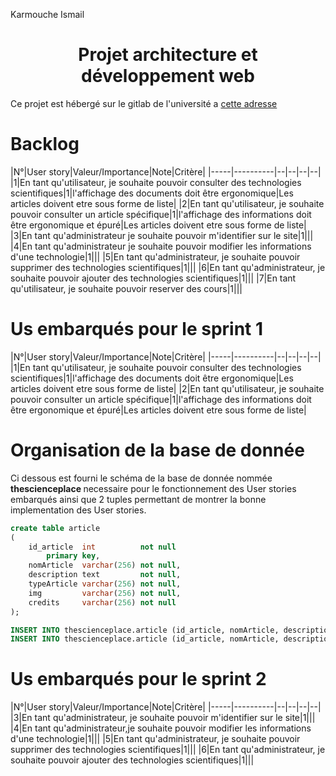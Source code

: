 Karmouche Ismail
# <center> Projet architecture et développement web </center>

Ce projet est hébergé sur le gitlab de l'université a <a href="https://gitlab.univ-lr.fr/ikarmouc/projet_archi_web">cette adresse</a>


<!-- 1. [Backlog produit](#backlog)
	1. [User story 1](#US1)
	2. [User story 2](#US2)
	3. [User story 3](#US3)
	4. [User story 4](#US4)
	5. [User story 5](#US5)
	6. [User story 5](#US6)
	8. [Sprint n°1](#Sprint1)
	    1. [Organisation Base de donnée](#BD)
 -->

# Backlog<a name = "backlog"></a>
   
|N°|User story|Valeur/Importance|Note|Critère|
|-----|----------|--|--|--|--|
|1|En tant qu'utilisateur, je souhaite pouvoir consulter des technologies scientifiques|1|l'affichage des documents doit être ergonomique|Les articles doivent etre sous forme de liste|
|2|En tant qu'utilisateur, je souhaite pouvoir consulter un article spécifique|1|l'affichage des informations doit être ergonomique et épuré|Les articles doivent etre sous forme de liste|
|3|En tant qu'administrateur je souhaite pouvoir m'identifier sur le site|1|||
|4|En tant qu'administrateur je souhaite pouvoir modifier les informations d'une technologie|1|||
|5|En tant qu'administrateur, je souhaite pouvoir supprimer des technologies scientifiques|1|||
|6|En tant qu'administrateur, je souhaite pouvoir ajouter des technologies scientifiques|1|||
|7|En tant qu'utilisateur, je souhaite pouvoir reserver des cours|1|||





# Us embarqués pour le sprint 1<a name ="Sprint1"></a>

|N°|User story|Valeur/Importance|Note|Critère|
|-----|----------|--|--|--|--|
|1|En tant qu'utilisateur, je souhaite pouvoir consulter des technologies scientifiques|1|l'affichage des documents doit être ergonomique|Les articles doivent etre sous forme de liste|
|2|En tant qu'utilisateur, je souhaite pouvoir consulter un article spécifique|1|l'affichage des informations doit être ergonomique et épuré|Les articles doivent etre sous forme de liste|

# Organisation de la base de donnée <a name = "BD"></a>


Ci dessous est fourni le schéma de la base de donnée nommée <strong> thescienceplace </strong>necessaire pour le fonctionnement des User stories embarqués ainsi que 2 tuples permettant de montrer la bonne implementation des User stories.

```sql
create table article
(
    id_article  int          not null
        primary key,
    nomArticle  varchar(256) not null,
    description text         not null,
    typeArticle varchar(256) not null,
    img         varchar(256) not null,
    credits     varchar(256) not null
);

INSERT INTO thescienceplace.article (id_article, nomArticle, description, typeArticle, img, credits) VALUES (1, 'Les ordinateurs quantiques', 'Lorem Ipsum is simply dummy text of the printing and typesetting industry. Lorem Ipsum has been the industry''s standard dummy text ever since the 1500s, when an unknown printer took a galley of type and scrambled it to make a type specimen book. It has survived not only five centuries, but also the leap into electronic typesetting, remaining essentially unchanged. It was popularised in the 1960s with the release of Letraset sheets containing Lorem Ipsum passages, and more recently with desktop publishing software like Aldus PageMaker including versions of Lorem Ipsum.', 'Informatique', 'ordinateur_quantique', 'https://www.futura-sciences.com/sciences/definitions/physique-ordinateur-quantique-4348/');
INSERT INTO thescienceplace.article (id_article, nomArticle, description, typeArticle, img, credits) VALUES (2, 'Reacteur a fusion ITER', 'Lorem Ipsum is simply dummy text of the printing and typesetting industry. Lorem Ipsum has been the industry''s standard dummy text ever since the 1500s, when an unknown printer took a galley of type and scrambled it to make a type specimen book. It has survived not only five centuries, but also the leap into electronic typesetting, remaining essentially unchanged. It was popularised in the 1960s with the release of Letraset sheets containing Lorem Ipsum passages, and more recently with desktop publishing software like Aldus PageMaker including versions of Lorem Ipsum.', 'projet_scientifique', 'reacteur_fusion_nucleaire', 'https://www.iter.org/fr/proj/inafewlines');
```

# Us embarqués pour le sprint 2<a name = "Sprint2"></a>
|N°|User story|Valeur/Importance|Note|Critère|
|-----|----------|--|--|--|--|
|3|En tant qu'administrateur, je souhaite pouvoir m'identifier sur le site|1|||
|4|En tant qu'administrateur,je souhaite pouvoir modifier les informations d'une technologie|1|||
|5|En tant qu'administrateur, je souhaite pouvoir supprimer des technologies scientifiques|1|||
|6|En tant qu'administrateur, je souhaite pouvoir ajouter des technologies scientifiques|1|||
